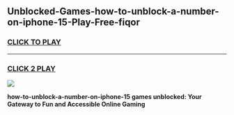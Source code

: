 
## Unblocked-Games-how-to-unblock-a-number-on-iphone-15-Play-Free-fiqor
<h3>
<a href="https://premium76.site?title=how-to-unblock-a-number-on-iphone-15&ref=20M">CLICK TO PLAY</a></h3>
<hr>

<h3>
<a href="https://premium76.site?title=how-to-unblock-a-number-on-iphone-15&ref=20M">CLICK 2 PLAY</a>
  
</h3>

<a href="https://premium76.site?title=how-to-unblock-a-number-on-iphone-15&ref=19M"><img src="https://clearcache.store/games.png"></a>


**how-to-unblock-a-number-on-iphone-15 games unblocked: Your Gateway to Fun and Accessible Online Gaming**
